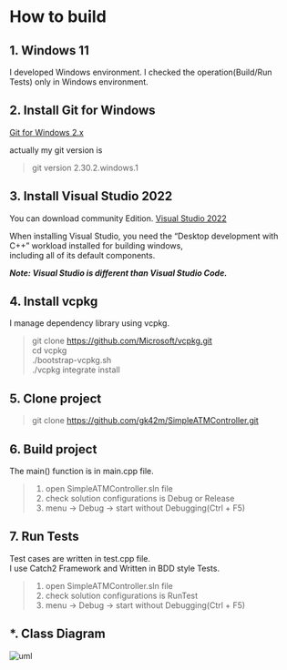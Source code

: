 # How to build

## 1. Windows 11

I developed Windows environment. I checked the operation(Build/Run Tests) only in Windows environment.

## 2. Install Git for Windows

[Git for Windows 2.x](https://git-scm.com/download/win)  

actually my git version is  
> git version 2.30.2.windows.1

## 3. Install Visual Studio 2022

You can download community Edition.
[Visual Studio 2022](https://visualstudio.microsoft.com/downloads/)

When installing Visual Studio, you need the “Desktop development with C++” workload installed for building windows,  
including all of its default components.

***Note: Visual Studio is different than Visual Studio Code.***

## 4. Install vcpkg

I manage dependency library using vcpkg.

> git clone <https://github.com/Microsoft/vcpkg.git>  
> cd vcpkg  
> ./bootstrap-vcpkg.sh  
> ./vcpkg integrate install  

## 5. Clone project

> git clone <https://github.com/gk42m/SimpleATMController.git>  

## 6. Build project

The main() function is in main.cpp file.

> 1. open SimpleATMController.sln file  
> 2. check solution configurations is Debug or Release  
> 3. menu -> Debug -> start without Debugging(Ctrl + F5)

## 7. Run Tests

Test cases are written in test.cpp file.  
I use Catch2 Framework and Written in BDD style Tests.

> 1. open SimpleATMController.sln file  
> 2. check solution configurations is RunTest  
> 3. menu -> Debug -> start without Debugging(Ctrl + F5)

## *. Class Diagram

![uml](http://www.plantuml.com/plantuml/proxy?cache=no&src=https://github.com/gk42m/SimpleATMController/blob/master/uml.puml)
